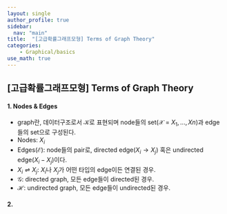 ```yaml
---
layout: single
author_profile: true
sidebar:
  nav: "main"
title:  "[고급확률그래프모형] Terms of Graph Theory"
categories:
    - Graphical/basics
use_math: true
---
```


## [고급확률그래프모형] Terms of Graph Theory

#### 1. Nodes & Edges

- graph란, 데이터구조로서 $\mathcal{K}$로 표현되며 node들의 set($\mathcal{X}$ = ${X_{1}, ..., X{n}}$)과 edge들의 set으로 구성된다.
- Nodes: ${X_i}$
- Edges($\mathcal{E}$): node들의 pair로, directed edge(${X_i} \rightarrow {X_j}$) 혹은 undirected edge(${X_i}-{X_j}$)이다.
- ${X_i} \rightleftharpoons {X_j}$: ${X_i}$나 ${X_j}$가 어떤 타입의 edge이든 연결된 경우.
- $\mathcal{G}$: directed graph, 모든 edge들이 directed된 경우.
- $\mathcal{H}$: undirected graph, 모든 edge들이 undirected된 경우.

#### 2. 
